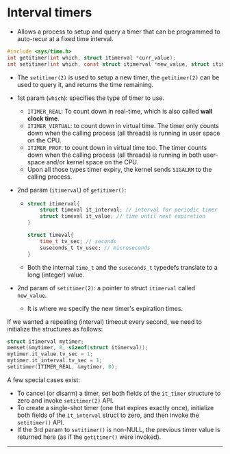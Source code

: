 # Interval timers

- Allows a process to setup and query a timer that can be programmed to auto-recur at a fixed time interval.

```c
#include <sys/time.h>
int getitimer(int which, struct itimerval *curr_value);
int setitimer(int which, const struct itimerval *new_value, struct itimerval *old_value);
```

- The `setitimer(2)` is used to setup a new timer, the `getitimer(2)` can be used to query it, and returns the time remaining.

- 1st param (`which`): specifies the type of timer to use.

  - `ITIMER_REAL`: To count down in real-time, which is also called **wall clock time**. 
  - `ITIMER_VIRTUAL`: to count down in virtual time. The timer only counts down when the calling process (all threads) is running in user space on the CPU.
  - `ITIMER_PROF`: to count down in virtual time too. The timer counts down when the calling process (all threads) is running in both user-space and/or kernel space on the CPU.
  - Upon all those types timer expiry, the kernel sends `SIGALRM` to the calling process.

- 2nd param (`itimerval`) of `getitimer()`: 

  - ```c
    struct itimerval{
        struct timeval it_interval; // interval for periodic timer
        struct timeval it_value; // time until next expiration
    }
    
    struct timeval{
        time_t tv_sec; // seconds
        suseconds_t tv_usec; // microseconds
    }
    ```

  - Both the internal `time_t` and the `suseconds_t` typedefs translate to a long (integer) value.

- 2nd param of `setitimer(2)`: a pointer to struct `itimerval` called `new_value`.

  - It is where we specify the new timer's expiration times.



If we wanted a repeating (interval) timeout every second, we need to initialize the structures as follows:

```c
struct itimerval mytimer;
memset(&mytimer, 0, sizeof(struct itimerval));
mytimer.it_value.tv_sec = 1;
mytimer.it_interval.tv_sec = 1;
setitimer(ITIMER_REAL, &mytimer, 0);
```

A few special cases exist:

- To cancel (or disarm) a timer, set both fields of the `it_timer` structure to zero and invoke `setitimer(2)` API.
- To create a single-shot timer (one that expires exactly once), initialize both fields of the `it_interval` struct to zero, and then invoke the `setitimer()` API.
- If the 3rd param to `setitimer()` is non-NULL, the previous timer value is returned here (as if the `getitimer()` were invoked).

---